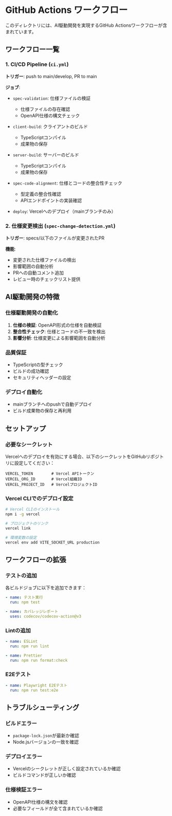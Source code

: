 # GitHub Actions ワークフロー

このディレクトリには、AI駆動開発を実現するGitHub Actionsワークフローが含まれています。

## ワークフロー一覧

### 1. CI/CD Pipeline (`ci.yml`)

**トリガー**: push to main/develop, PR to main

**ジョブ**:
- `spec-validation`: 仕様ファイルの検証
  - 仕様ファイルの存在確認
  - OpenAPI仕様の構文チェック

- `client-build`: クライアントのビルド
  - TypeScriptコンパイル
  - 成果物の保存

- `server-build`: サーバーのビルド
  - TypeScriptコンパイル
  - 成果物の保存

- `spec-code-alignment`: 仕様とコードの整合性チェック
  - 型定義の整合性確認
  - APIエンドポイントの実装確認

- `deploy`: Vercelへのデプロイ（mainブランチのみ）

### 2. 仕様変更検出 (`spec-change-detection.yml`)

**トリガー**: specs/以下のファイルが変更されたPR

**機能**:
- 変更された仕様ファイルの検出
- 影響範囲の自動分析
- PRへの自動コメント追加
- レビュー時のチェックリスト提供

## AI駆動開発の特徴

### 仕様駆動開発の自動化
1. **仕様の検証**: OpenAPI形式の仕様を自動検証
2. **整合性チェック**: 仕様とコードの不一致を検出
3. **影響分析**: 仕様変更による影響範囲を自動分析

### 品質保証
- TypeScriptの型チェック
- ビルドの成功確認
- セキュリティヘッダーの設定

### デプロイ自動化
- mainブランチへのpushで自動デプロイ
- ビルド成果物の保存と再利用

## セットアップ

### 必要なシークレット

Vercelへのデプロイを有効にする場合、以下のシークレットをGitHubリポジトリに設定してください：

```
VERCEL_TOKEN        # Vercel APIトークン
VERCEL_ORG_ID       # Vercel組織ID
VERCEL_PROJECT_ID   # VercelプロジェクトID
```

### Vercel CLIでのデプロイ設定

```bash
# Vercel CLIのインストール
npm i -g vercel

# プロジェクトのリンク
vercel link

# 環境変数の設定
vercel env add VITE_SOCKET_URL production
```

## ワークフローの拡張

### テストの追加

各ビルドジョブに以下を追加できます：

```yaml
- name: テスト実行
  run: npm test

- name: カバレッジレポート
  uses: codecov/codecov-action@v3
```

### Lintの追加

```yaml
- name: ESLint
  run: npm run lint

- name: Prettier
  run: npm run format:check
```

### E2Eテスト

```yaml
- name: Playwright E2Eテスト
  run: npm run test:e2e
```

## トラブルシューティング

### ビルドエラー
- `package-lock.json`が最新か確認
- Node.jsバージョンの一致を確認

### デプロイエラー
- Vercelのシークレットが正しく設定されているか確認
- ビルドコマンドが正しいか確認

### 仕様検証エラー
- OpenAPI仕様の構文を確認
- 必要なフィールドが全て含まれているか確認
